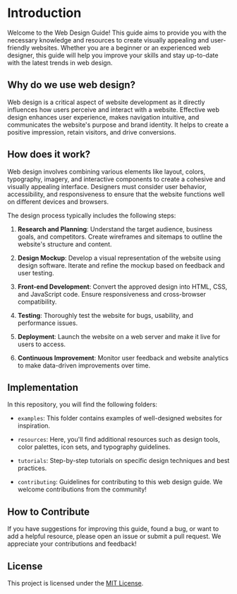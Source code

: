 # Introduction
Welcome to the Web Design Guide! This guide aims to provide you with the necessary knowledge and resources to create visually appealing and user-friendly websites. Whether you are a beginner or an experienced web designer, this guide will help you improve your skills and stay up-to-date with the latest trends in web design.

## Why do we use web design?
Web design is a critical aspect of website development as it directly influences how users perceive and interact with a website. Effective web design enhances user experience, makes navigation intuitive, and communicates the website's purpose and brand identity. It helps to create a positive impression, retain visitors, and drive conversions.

## How does it work?
Web design involves combining various elements like layout, colors, typography, imagery, and interactive components to create a cohesive and visually appealing interface. Designers must consider user behavior, accessibility, and responsiveness to ensure that the website functions well on different devices and browsers.

The design process typically includes the following steps:
1. **Research and Planning**: Understand the target audience, business goals, and competitors. Create wireframes and sitemaps to outline the website's structure and content.

2. **Design Mockup**: Develop a visual representation of the website using design software. Iterate and refine the mockup based on feedback and user testing.

3. **Front-end Development**: Convert the approved design into HTML, CSS, and JavaScript code. Ensure responsiveness and cross-browser compatibility.

4. **Testing**: Thoroughly test the website for bugs, usability, and performance issues.

5. **Deployment**: Launch the website on a web server and make it live for users to access.

6. **Continuous Improvement**: Monitor user feedback and website analytics to make data-driven improvements over time.

## Implementation
In this repository, you will find the following folders:

- `examples`: This folder contains examples of well-designed websites for inspiration.

- `resources`: Here, you'll find additional resources such as design tools, color palettes, icon sets, and typography guidelines.

- `tutorials`: Step-by-step tutorials on specific design techniques and best practices.

- `contributing`: Guidelines for contributing to this web design guide. We welcome contributions from the community!

## How to Contribute
If you have suggestions for improving this guide, found a bug, or want to add a helpful resource, please open an issue or submit a pull request. We appreciate your contributions and feedback!

## License
This project is licensed under the [MIT License](LICENSE).
